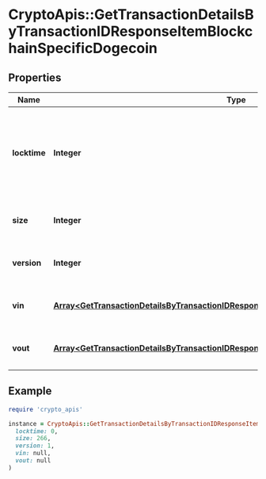 # CryptoApis::GetTransactionDetailsByTransactionIDResponseItemBlockchainSpecificDogecoin

## Properties

| Name | Type | Description | Notes |
| ---- | ---- | ----------- | ----- |
| **locktime** | **Integer** | Represents the time at which a particular transaction can be added to the blockchain. |  |
| **size** | **Integer** | Represents the total size of this transaction. |  |
| **version** | **Integer** | Represents transaction version number. |  |
| **vin** | [**Array&lt;GetTransactionDetailsByTransactionIDResponseItemBlockchainSpecificDogecoinVin&gt;**](GetTransactionDetailsByTransactionIDResponseItemBlockchainSpecificDogecoinVin.md) | Represents the transaction inputs. |  |
| **vout** | [**Array&lt;GetTransactionDetailsByTransactionIDResponseItemBlockchainSpecificDogecoinVout&gt;**](GetTransactionDetailsByTransactionIDResponseItemBlockchainSpecificDogecoinVout.md) | Represents the transaction outputs. |  |

## Example

```ruby
require 'crypto_apis'

instance = CryptoApis::GetTransactionDetailsByTransactionIDResponseItemBlockchainSpecificDogecoin.new(
  locktime: 0,
  size: 266,
  version: 1,
  vin: null,
  vout: null
)
```

